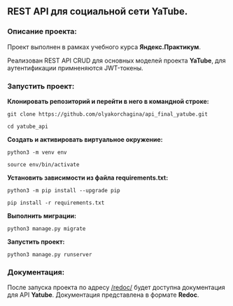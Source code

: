 ## REST API для социальной сети YaTube.


### Описание проекта:

Проект выполнен в рамках учебного курса **Яндекс.Практикум**.

Реализован REST API CRUD для основных моделей проекта **YaTube**, для аутентификации примненяются JWT-токены.


### Запустить проект:

**Клонировать репозиторий и перейти в него в командной строке:**

```
git clone https://github.com/olyakorchagina/api_final_yatube.git
```

```
cd yatube_api
```

**Cоздать и активировать виртуальное окружение:**

```
python3 -m venv env
```

```
source env/bin/activate
```

**Установить зависимости из файла requirements.txt:**

```
python3 -m pip install --upgrade pip
```

```
pip install -r requirements.txt
```

**Выполнить миграции:**

```
python3 manage.py migrate
```

**Запустить проект:**

```
python3 manage.py runserver
```


### Документация:

После запуска проекта по адресу [/redoc/](http://127.0.0.1:8000/redoc/) будет доступна документация для API **Yatube**. Документация представлена в формате **Redoc**.